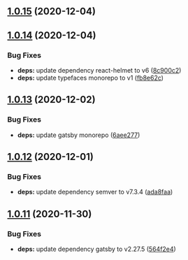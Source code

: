 ## [1.0.15](https://github.com/gatsbyjs/gatsby-starter-blog/compare/v1.0.14...v1.0.15) (2020-12-04)



## [1.0.14](https://github.com/gatsbyjs/gatsby-starter-blog/compare/v1.0.13...v1.0.14) (2020-12-04)


### Bug Fixes

* **deps:** update dependency react-helmet to v6 ([8c900c2](https://github.com/gatsbyjs/gatsby-starter-blog/commit/8c900c27cb5ace75ba14504ab88179eebe7a8db5))
* **deps:** update typefaces monorepo to v1 ([fb8e62c](https://github.com/gatsbyjs/gatsby-starter-blog/commit/fb8e62c1cf5286eddb6d2afdb9228bd23840c8d0))



## [1.0.13](https://github.com/gatsbyjs/gatsby-starter-blog/compare/v1.0.12...v1.0.13) (2020-12-02)


### Bug Fixes

* **deps:** update gatsby monorepo ([6aee277](https://github.com/gatsbyjs/gatsby-starter-blog/commit/6aee27732436de8ecd5b249e2911d65f0c70ef9f))



## [1.0.12](https://github.com/gatsbyjs/gatsby-starter-blog/compare/v1.0.11...v1.0.12) (2020-12-01)


### Bug Fixes

* **deps:** update dependency semver to v7.3.4 ([ada8faa](https://github.com/gatsbyjs/gatsby-starter-blog/commit/ada8faa25f5a998d27203ac68f9ed83c6a8efccc))



## [1.0.11](https://github.com/gatsbyjs/gatsby-starter-blog/compare/v1.0.10...v1.0.11) (2020-11-30)


### Bug Fixes

* **deps:** update dependency gatsby to v2.27.5 ([564f2e4](https://github.com/gatsbyjs/gatsby-starter-blog/commit/564f2e43f5a3670184c9a7f272be8fa7f4539134))



